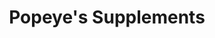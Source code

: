 ---
title: "Popeye's Supplements"
url: /vaudreuil-dorion/popeyes-supplements/
shop: nutrition supplements
---